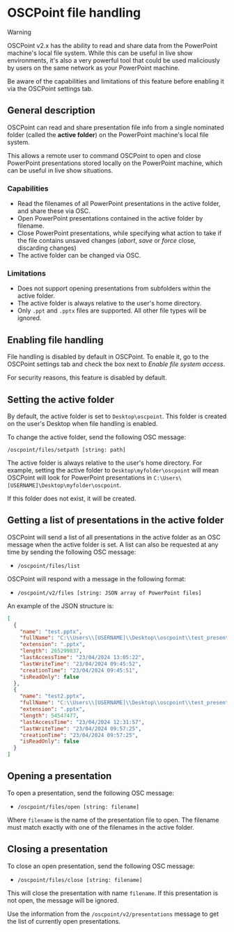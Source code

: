 # OSCPoint file handling

> [!WARNING]
> OSCPoint v2.x has the ability to read and share data from the PowerPoint machine's local file system. While this can be useful in live show environments, it's also a very powerful tool that could be used maliciously by users on the same network as your PowerPoint machine.
> 
> Be aware of the capabilities and limitations of this feature before enabling it via the OSCPoint settings tab.

## General description

OSCPoint can read and share presentation file info from a single nominated folder (called the **active folder**) on the PowerPoint machine's local file system.

This allows a remote user to command OSCPoint to open and close PowerPoint presentations stored locally on the PowerPoint machine, which can be useful in live show situations.

### Capabilities

- Read the filenames of all PowerPoint presentations in the active folder, and share these via OSC.
- Open PowerPoint presentations contained in the active folder by filename.
- Close PowerPoint presentations, while specifying what action to take if the file contains unsaved changes (*abort*, *save* or *force* close, discarding changes)
- The active folder can be changed via OSC.

### Limitations

- Does not support opening presentations from subfolders within the active folder.
- The active folder is always relative to the user's home directory.
- Only `.ppt` and `.pptx` files are supported. All other file types will be ignored.

## Enabling file handling

File handling is disabled by default in OSCPoint. To enable it, go to the OSCPoint settings tab and check the box next to *Enable file system access*.

For security reasons, this feature is disabled by default.

## Setting the active folder

By default, the active folder is set to `Desktop\oscpoint`. This folder is created on the user's Desktop when file handling is enabled.

 To change the active folder, send the following OSC message:

```/oscpoint/files/setpath [string: path]```

The active folder is always relative to the user's home directory. For example, setting the active folder to `Desktop\myfolder\oscpoint` will mean OSCPoint will look for PowerPoint presentations in `C:\Users\[USERNAME]\Desktop\myfolder\oscpoint`.

If this folder does not exist, it will be created.

## Getting a list of presentations in the active folder

OSCPoint will send a list of all presentations in the active folder as an OSC message when the active folder is set. A list can also be requested at any time by sending the following OSC message:

- ```/oscpoint/files/list```

OSCPoint will respond with a message in the following format:

- ```/oscpoint/v2/files [string: JSON array of PowerPoint files]```  
  
An example of the JSON structure is:  
```JSON
[
  {
    "name": "test.pptx",
    "fullName": "C:\\Users\\[USERNAME]\\Desktop\\oscpoint\\test_presentation.pptx",
    "extension": ".pptx",
    "length": 265299837,
    "lastAccessTime": "23/04/2024 13:05:22",
    "lastWriteTime": "23/04/2024 09:45:52",
    "creationTime": "23/04/2024 09:45:51",
    "isReadOnly": false
  },
  {
    "name": "test2.pptx",
    "fullName": "C:\\Users\\[USERNAME]\\Desktop\\oscpoint\\test_presentation_2.pptx",
    "extension": ".pptx",
    "length": 54547477,
    "lastAccessTime": "23/04/2024 12:31:57",
    "lastWriteTime": "23/04/2024 09:57:25",
    "creationTime": "23/04/2024 09:57:25",
    "isReadOnly": false
  }
]
```

## Opening a presentation

To open a presentation, send the following OSC message:

- ```/oscpoint/files/open [string: filename]```

Where `filename` is the name of the presentation file to open. The filename must match exactly with one of the filenames in the active folder.

## Closing a presentation

To close an open presentation, send the following OSC message:

- ```/oscpoint/files/close [string: filename]```

This will close the presentation with name `filename`. If this presentation is not open, the message will be ignored.

Use the information from the `/oscpoint/v2/presentations` message to get the list of currently open presentations.
